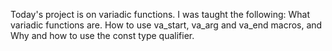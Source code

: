 Today's project is on variadic functions. I was taught the following:
 What variadic functions are.
How to use va_start, va_arg and va_end macros, and
Why and how to use the const type qualifier.